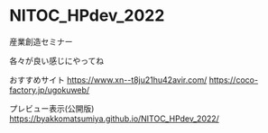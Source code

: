 # NITOC_HPdev_2022
産業創造セミナー

各々が良い感じにやってね

おすすめサイト
https://www.xn--t8ju21hu42avir.com/
https://coco-factory.jp/ugokuweb/

プレビュー表示(公開版)
https://byakkomatsumiya.github.io/NITOC_HPdev_2022/